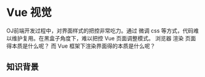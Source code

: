 # Vue 视觉

OJ前端开发过程中，对界面样式的把控非常吃力。通过 微调 css 等方式，代码难以维护复用。在黑盒子角度下，难以把控 Vue 页面调整模式。
浏览器 渲染 页面得本质是什么呢？ 而 Vue 框架下渲染界面得的本质是什么呢？

## 知识背景

